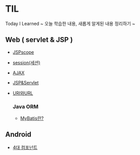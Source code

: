 # TIL
Today I Learned ~ 오늘 학습한 내용, 새롭게 알게된 내용 정리하기 ~

## Web ( servlet & JSP )
- [JSPscope](https://github.com/100race/TIL/blob/main/Web/JSPscope.md)
- [session(세션)](https://github.com/100race/TIL/blob/main/Web/session.md)
- [AJAX](https://github.com/100race/TIL/blob/main/Web/AJAX.md)
- [JSP&Servlet](https://github.com/100race/TIL/blob/main/Web/JSP&Servlet.md)
- [URI와URL](https://github.com/100race/TIL/blob/main/Web/url%EA%B3%BCuri.md)

  ### Java ORM
  - [MyBatis란?](https://github.com/100race/TIL/blob/main/MyBatis/MyBatis.md)

## Android
- [4대 컴포넌트](https://github.com/100race/TIL/blob/main/Android/4%EB%8C%80%EC%BB%B4%ED%8F%AC%EB%84%8C%ED%8A%B8.md) <br>
